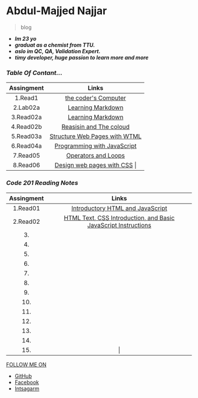 # Abdul-Majjed Najjar 
 
 >blog 
 
- ***Im 23 yo***
-  ***graduat as a chemist from TTU.***
- ***aslo im QC, QA, Validation Expert.***
- ***timy developer, huge  passion to learn more and more***

### *Table Of Contant...*

|     Assingment   |              Links                         |
|:----------------:|:------------------------------------------:|
|   1.Read1        | [the coder's Computer](read01.md)          |
|   2.Lab02a       | [Learning Markdown](lab02a.md)             |
|   3.Read02a      | [Learning Markdown](read02a.md)            |
|   4.Read02b      | [Reasisin and The coloud](read02b.md)      |
|   5.Read03a      | [Structure Web Pages with WTML](read03a.md)|
|   6.Read04a      | [Programming with JavaScript](read04a.md)  |
|   7.Read05       | [Operators and Loops](read05.md)           |
|   8.Read06       | [Design web pages with CSS](read06.md)    \|

### *Code 201 Reading Notes* 

|   Assingment     |              Links                         |
|:----------------:|:------------------------------------------:|
|   1.Read01       |[Introductory HTML and JavaScript](read01.md)                                |
|   2.Read02       |[HTML Text, CSS Introduction, and Basic JavaScript Instructions](read02.md)                                            |
|   3.             |                                            |
|   4.             |                                            |
|   5.             |                                            |
|   6.             |                                            |
|   7.             |                                            |
|   8.             |                                            |
|   9.             |                                            |
|  10.             |                                            |
|  11.             |                                            |
|  12.             |                                            |
|  13.             |                                            | 
|  14.             |                                            |
|  15.             |                                           \|



 


  [FOLLOW ME ON](https://github.com/abdulmajjed/Reading-Notes)
 
- [GitHub](https://github.com/abdulmajjed)
- [Facebook](https://www.facebook.com/majjed10)
- [Intsagarm](https://www.instagram.com/abdulmajjed_/?fbclid=IwAR0iYuMTYAAh4irZvk7A1CeRxXAmVLsX0IIQLJF_1OmyfT7FJ9_fohajNEs)
